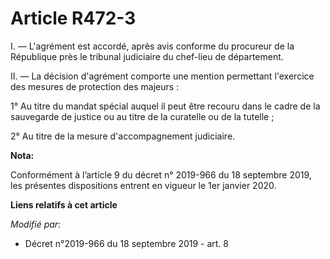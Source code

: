 # Article R472-3

I. ― L'agrément est accordé, après avis conforme du procureur de la République près le   tribunal judiciaire du chef-lieu de
département. 

II. ― La décision d'agrément comporte une mention permettant l'exercice des mesures de protection des majeurs : 

1° Au titre du mandat spécial auquel il peut être recouru dans le cadre de la sauvegarde de justice ou au titre de la
curatelle ou de la tutelle ; 

2° Au titre de la mesure d'accompagnement judiciaire.

**Nota:**

Conformément à l’article 9 du décret n° 2019-966 du 18 septembre 2019, les présentes dispositions entrent en vigueur le 1er
janvier 2020.

**Liens relatifs à cet article**

_Modifié par_:

  - Décret n°2019-966 du 18 septembre 2019 - art. 8
